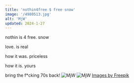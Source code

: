 ```yaml
---
title: 'nothin4free $ free snow'
image: '/4980513.jpg'
alt: 'MjW'
updated: 2024-1-27
---
```


nothin is 4 free. snow

love. is real

how it was. priceless

how it is. yours

bring the f*cking 70s back!
<img src="/4943252.jpg" alt="MjW" title="PeaceLoveHarmony" />
<img src="/9034546.jpg" alt="MjW" title="PeaceLoveHarmony" />
<a href="http://www.freepik.com">Images by Freepik</a>
